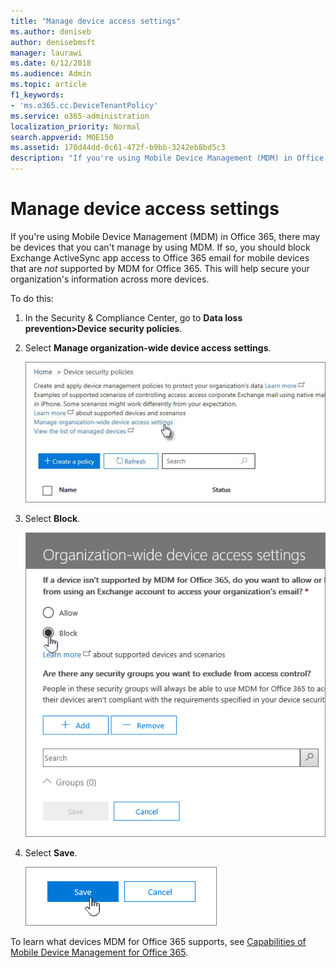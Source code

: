 ```yaml
---
title: "Manage device access settings"
ms.author: deniseb
author: denisebmsft
manager: laurawi
ms.date: 6/12/2018
ms.audience: Admin
ms.topic: article
f1_keywords:
- 'ms.o365.cc.DeviceTenantPolicy'
ms.service: o365-administration
localization_priority: Normal
search.appverid: MOE150
ms.assetid: 170d44dd-0c61-472f-b9bb-3242eb8bd5c3
description: "If you're using Mobile Device Management (MDM) in Office 365, there may be devices that you can't manage by using MDM. If so, you should block Exchange ActiveSync app access to Office 365 email for mobile devices that are not supported by MDM for Office 365. This will help secure your organization's information across more devices."
---
```


# Manage device access settings

If you're using Mobile Device Management (MDM) in Office 365, there may be devices that you can't manage by using MDM. If so, you should block Exchange ActiveSync app access to Office 365 email for mobile devices that are  *not*  supported by MDM for Office 365. This will help secure your organization's information across more devices. 
  
To do this:
  
1. In the Security &amp; Compliance Center, go to **Data loss prevention\>Device security policies**.
    
2. Select **Manage organization-wide device access settings**.
    
    ![Go to Compliance Center \> Devices and click the Manage device access settings link.](media/b9f4da3c-dfa5-4913-8482-42a077cb4f56.png)
  
3. Select **Block**.
    
    ![Manage device access - selecting Block](media/02a3dc32-2b4f-4bde-9f79-45dcb0694141.png)
  
4. Select **Save**.
    
    ![The save button on the Manage device access panel](media/ed398c5d-3845-4c64-a9e5-a3f4577f9857.png)
  
To learn what devices MDM for Office 365 supports, see [Capabilities of Mobile Device Management for Office 365](capabilities-of-mobile-device-management.md).
  

